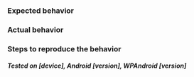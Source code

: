 ### Expected behavior


### Actual behavior


### Steps to reproduce the behavior


##### Tested on [device], Android [version], WPAndroid [version]
